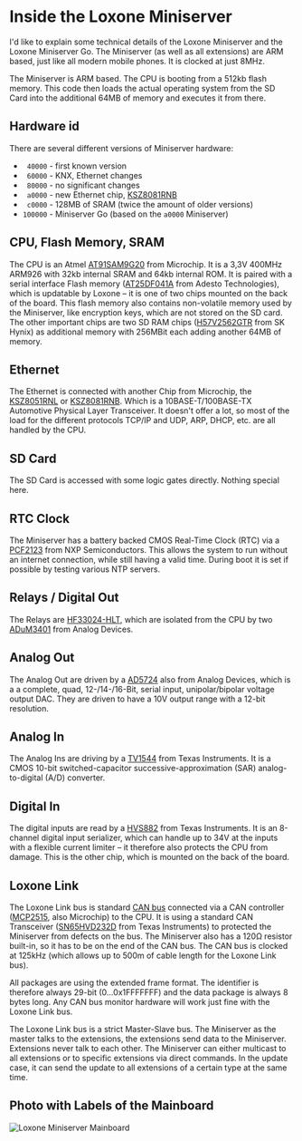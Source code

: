 # Inside the Loxone Miniserver
 
I'd like to explain some technical details of the Loxone Miniserver and the Loxone Miniserver Go. The Miniserver (as well as all extensions) are ARM based, just like all modern mobile phones. It is clocked at just 8MHz.

The Miniserver is ARM based. The CPU is booting from a 512kb flash memory. This code then loads the actual operating system from the SD Card into the additional 64MB of memory and executes it from there.

## Hardware id

There are several different versions of Miniserver hardware:

- ` 40000` - first known version
- ` 60000` - KNX, Ethernet changes
- ` 80000` - no significant changes
- ` a0000` - new Ethernet chip, [KSZ8081RNB][4b]
- ` c0000` - 128MB of SRAM (twice the amount of older versions)
- `100000` - Miniserver Go (based on the `a0000` Miniserver)


## CPU, Flash Memory, SRAM

The CPU is an Atmel [AT91SAM9G20][1] from Microchip. It is a 3,3V 400MHz ARM926 with 32kb internal SRAM and 64kb internal ROM. It is paired with a serial interface Flash memory ([AT25DF041A][2] from Adesto Technologies), which is updatable by Loxone – it is one of two chips mounted on the back of the board. This flash memory also contains non-volatile memory used by the Miniserver, like encryption keys, which are not stored on the SD card. The other important chips are two SD RAM chips ([H57V2562GTR][3] from SK Hynix) as additional memory with 256MBit each adding another 64MB of memory.

## Ethernet

The Ethernet is connected with another Chip from Microchip, the [KSZ8051RNL][4a] or [KSZ8081RNB][4b]. Which is a 10BASE-T/100BASE-TX Automotive Physical Layer Transceiver. It doesn't offer a lot, so most of the load for the different protocols TCP/IP and UDP, ARP, DHCP, etc. are all handled by the CPU.

## SD Card

The SD Card is accessed with some logic gates directly. Nothing special here.

## RTC Clock

The Miniserver has a battery backed CMOS Real-Time Clock (RTC) via a [PCF2123][5] from NXP Semiconductors. This allows the system to run without an internet connection, while still having a valid time. During boot it is set if possible by testing various NTP servers.

## Relays / Digital Out

The Relays are [HF33024-HLT][6], which are isolated from the CPU by two [ADuM3401][7] from Analog Devices.

## Analog Out

The Analog Out are driven by a [AD5724][8] also from Analog Devices, which is a a complete, quad, 12-/14-/16-Bit, serial input, unipolar/bipolar voltage output DAC. They are driven to have a 10V output range with a 12-bit resolution.

## Analog In

The Analog Ins are driving by a [TV1544][9] from Texas Instruments. It is a CMOS 10-bit switched-capacitor successive-approximation (SAR) analog-to-digital (A/D) converter.

## Digital In

The digital inputs are read by a [HVS882][10] from Texas Instruments. It is an 8-channel digital input serializer, which can handle up to 34V at the inputs with a flexible current limiter – it therefore also protects the CPU from damage. This is the other chip, which is mounted on the back of the board.

## Loxone Link

The Loxone Link bus is standard [CAN bus][11] connected via a CAN controller ([MCP2515][12], also Microchip) to the CPU. It is using a standard CAN Transceiver ([SN65HVD232D][13] from Texas Instruments) to protected the Miniserver from defects on the bus. The Miniserver also has a 120Ω resistor built-in, so it has to be on the end of the CAN bus. The CAN bus is clocked at 125kHz (which allows up to 500m of cable length for the Loxone Link bus).

All packages are using the extended frame format. The identifier is therefore always 29-bit (0…0x1FFFFFFF) and the data package is always 8 bytes long. Any CAN bus monitor hardware will work just fine with the Loxone Link bus.

The Loxone Link bus is a strict Master-Slave bus. The Miniserver as the master talks to the extensions, the extensions send data to the Miniserver. Extensions never talk to each other. The Miniserver can either multicast to all extensions or to specific extensions via direct commands. In the update case, it can send the update to all extensions of a certain type at the same time.

## Photo with Labels of the Mainboard

![Loxone Miniserver Mainboard](./img/LoxoneMiniserver.jpg)

 [1]: https://www.microchip.com/wwwproducts/en/AT91SAM9G20
 [2]: https://www.adestotech.com/wp-content/uploads/doc3668.pdf
 [3]: https://www.skhynix.com/eolproducts.view.do?pronm=SDR+SDRAM&srnm=H57V2562GTR&rk=01&rc=consumer
 [4a]: http://ww1.microchip.com/downloads/en/devicedoc/00002310a.pdf
 [4b]: http://ww1.microchip.com/downloads/en/devicedoc/ksz8081mnx-rnb.pdf
 [5]: https://www.nxp.com/docs/en/data-sheet/PCF2123.pdf
 [6]: http://www.hongfa.com/pro/pdf/HF33F_en.pdf
 [7]: http://www.analog.com/media/en/technical-documentation/data-sheets/ADUM3400_3401_3402.pdf
 [8]: http://www.analog.com/media/en/technical-documentation/data-sheets/AD5724_5734_5754.pdf
 [9]: http://www.ti.com/lit/ds/slas139c/slas139c.pdf
 [10]: http://www.ti.com/lit/ds/symlink/sn65hvs882.pdf
 [11]: https://de.wikipedia.org/wiki/Controller_Area_Network
 [12]: http://ww1.microchip.com/downloads/en/DeviceDoc/21801d.pdf
 [13]: http://www.ti.com/lit/ds/symlink/sn65hvd230.pdf
